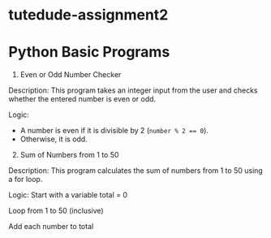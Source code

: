 # tutedude-assignment2

# Python Basic Programs

 1. Even or Odd Number Checker

 Description:
This program takes an integer input from the user and checks whether the entered number is even or odd.

 Logic:
- A number is even if it is divisible by 2 (`number % 2 == 0`).
- Otherwise, it is odd.

 2. Sum of Numbers from 1 to 50

 Description:
 This program calculates the sum of numbers from 1 to 50 using a for loop.

Logic:
Start with a variable total = 0

Loop from 1 to 50 (inclusive)

Add each number to total
